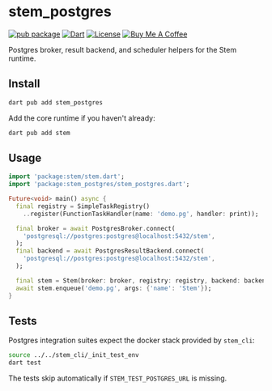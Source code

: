 # stem_postgres

[![pub package](https://img.shields.io/pub/v/stem_postgres.svg)](https://pub.dev/packages/stem_postgres)
[![Dart](https://img.shields.io/badge/dart-%3E%3D3.9.0-blue.svg)](https://dart.dev)
[![License](https://img.shields.io/badge/license-MIT-purple.svg)](https://github.com/kingwill101/stem/blob/main/LICENSE)
[![Buy Me A Coffee](https://img.shields.io/badge/Buy%20Me%20A%20Coffee-support-yellow.svg)](https://www.buymeacoffee.com/kingwill101)

Postgres broker, result backend, and scheduler helpers for the Stem runtime.

## Install

```bash
dart pub add stem_postgres
```

Add the core runtime if you haven't already:

```bash
dart pub add stem
```

## Usage

```dart
import 'package:stem/stem.dart';
import 'package:stem_postgres/stem_postgres.dart';

Future<void> main() async {
  final registry = SimpleTaskRegistry()
    ..register(FunctionTaskHandler(name: 'demo.pg', handler: print));

  final broker = await PostgresBroker.connect(
    'postgresql://postgres:postgres@localhost:5432/stem',
  );
  final backend = await PostgresResultBackend.connect(
    'postgresql://postgres:postgres@localhost:5432/stem',
  );

  final stem = Stem(broker: broker, registry: registry, backend: backend);
  await stem.enqueue('demo.pg', args: {'name': 'Stem'});
}
```

## Tests

Postgres integration suites expect the docker stack provided by `stem_cli`:

```bash
source ../../stem_cli/_init_test_env
dart test
```

The tests skip automatically if `STEM_TEST_POSTGRES_URL` is missing.
